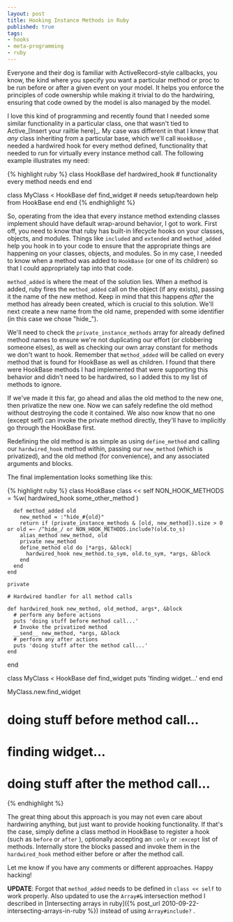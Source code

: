 ```yaml
---
layout: post
title: Hooking Instance Methods in Ruby
published: true
tags:
- hooks
- meta-programming
- ruby
---
```

Everyone and their dog is familiar with ActiveRecord-style callbacks, you know, the kind where you specify you want a particular method or proc to be run before or after a given event on your model. It helps you enforce the principles of code ownership while making it trivial to do the hardwiring, ensuring that code owned by the model is also managed by the model.

I love this kind of programming and recently found that I needed some similar functionality in a particular class, one that wasn't tied to Active_[Insert your railtie here]_. My case was different in that I knew that _any_ class inheriting from a particular base, which we'll call `HookBase` , needed a hardwired hook for every method defined, functionality that needed to run for virtually every instance method call. The following example illustrates my need:

{% highlight ruby %}
  class HookBase
    def hardwired_hook
      # functionality every method needs
    end
  end

  class MyClass < HookBase
    def find_widget
      # needs setup/teardown help from HookBase
    end
  end
{% endhighlight %}

So, operating from the idea that every instance method extending classes implement should have default wrap-around behavior, I got to work. First off, you need to know that ruby has built-in lifecycle hooks on your classes, objects, and modules. Things like `included` and `extended` and `method_added` help you hook in to your code to ensure that the appropriate things are happening on your classes, objects, and modules. So in my case, I needed to know when a method was added to `HookBase` (or one of its children) so that I could appropriately tap into that code.

`method_added` is where the meat of the solution lies. When a method is added, ruby fires the `method_added` call on the object (if any exists), passing it the name of the new method. Keep in mind that this happens _after_ the method has already been created, which is crucial to this solution. We'll next create a new name from the old name, prepended with some identifier (in this case we chose "hide\_").

We'll need to check the `private_instance_methods` array for already defined method names to ensure we're not duplicating our effort (or clobbering someone elses), as well as checking our own array constant for methods we don't want to hook. Remember that `method_added` will be called on every method that is found for HookBase as well as children. I found that there were HookBase methods I had implemented that were supporting this behavior and didn't need to be hardwired, so I added this to my list of methods to ignore.

If we've made it this far, go ahead and alias the old method to the new one, then privatize the new one. Now we can safely redefine the old method without destroying the code it contained. We also now know that no one (except self) can invoke the private method directly, they'll have to implicitly go through the HookBase first.

Redefining the old method is as simple as using `define_method` and calling our `hardwired_hook` method within, passing our `new_method` (which is privatized), and the old method (for convenience), and any associated arguments and blocks.

The final implementation looks something like this:

{% highlight ruby %}
  class HookBase
    class << self
      NON_HOOK_METHODS = %w( hardwired_hook some_other_method )

      def method_added old
        new_method = :"hide_#{old}"
        return if (private_instance_methods & [old, new_method]).size > 0 or old =~ /^hide_/ or NON_HOOK_METHODS.include?(old.to_s)
        alias_method new_method, old
        private new_method
        define_method old do |*args, &block|
          hardwired_hook new_method.to_sym, old.to_sym, *args, &block
        end
      end
    end

    private

    # Hardwired handler for all method calls

    def hardwired_hook new_method, old_method, args*, &block
      # perform any before actions
      puts 'doing stuff before method call...'
      # Invoke the privatized method
      __send__ new_method, *args, &block
      # perform any after actions
      puts 'doing stuff after the method call...'
    end
  end

  class MyClass < HookBase
    def find_widget
      puts 'finding widget...'
    end
  end

  MyClass.new.find_widget
  # doing stuff before method call...
  # finding widget...
  # doing stuff after the method call...
{% endhighlight %}

The great thing about this approach is you may not even care about hardwiring anything, but just want to provide hooking functionality. If that's the case, simply define a class method in HookBase to register a hook (such as `before` or `after` ), optionally accepting an `:only` or `:except` list of methods. Internally store the blocks passed and invoke them in the `hardwired_hook` method either before or after the method call.

Let me know if you have any comments or different approaches. Happy hacking!

**UPDATE**: Forgot that `method_added` needs to be defined in `class << self` to work properly. Also updated to use the `Array#&` intersection method I described in [Intersecting arrays in ruby]({% post_url 2010-09-22-intersecting-arrays-in-ruby %}) instead of using `Array#include?` .


